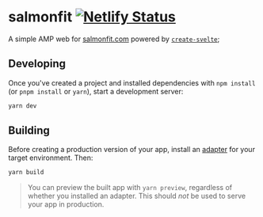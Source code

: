 # salmonfit [![Netlify Status](https://api.netlify.com/api/v1/badges/599eecad-58fd-453f-9b21-130e4b9713f5/deploy-status)](https://app.netlify.com/sites/salmonfit/deploys)

A simple AMP web for [salmonfit.com](https://salmonfit.com) powered by [`create-svelte`](https://github.com/sveltejs/kit/tree/master/packages/create-svelte);

## Developing

Once you've created a project and installed dependencies with `npm install` (or `pnpm install` or `yarn`), start a development server:

```bash
yarn dev
```

## Building

Before creating a production version of your app, install an [adapter](https://kit.svelte.dev/docs#adapters) for your target environment. Then:

```bash
yarn build
```

> You can preview the built app with `yarn preview`, regardless of whether you installed an adapter. This should _not_ be used to serve your app in production.
